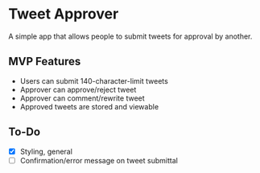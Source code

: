 # Tweet Approver
A simple app that allows people to submit tweets for approval by another.

## MVP Features
- Users can submit 140-character-limit tweets
- Approver can approve/reject tweet
- Approver can comment/rewrite tweet
- Approved tweets are stored and viewable

## To-Do
- [x] Styling, general
- [ ] Confirmation/error message on tweet submittal
